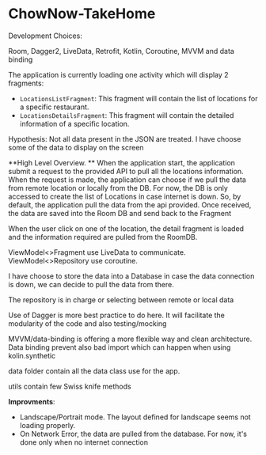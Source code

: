 # ChowNow-TakeHome

Development Choices:

Room, Dagger2, LiveData, Retrofit, Kotlin, Coroutine, MVVM and data binding

The application is currently loading one activity which will display 2 fragments:

- `LocationsListFragment`: This fragment will contain the list of locations for a specific restaurant.
- `LocationsDetailsFragment`: This fragment will contain the detailed information of a specific location.

Hypothesis: Not all data present in the JSON are treated. I have choose some of the data to display on the screen

**High Level Overview.
**
When the application start, the application submit a request to the provided API to pull all the locations information.
When the request is made, the application can choose if we pull the data from remote location or locally from the DB.
For now, the DB is only accessed to create the list of Locations in case internet is down.
So, by default, the application pull the data from the api provided. Once received, the data are saved into the Room DB and send back to the Fragment

When the user click on one of the location, the detail fragment is loaded and the information required are pulled from the RoomDB.

ViewModel<>Fragment use LiveData to communicate.
ViewModel<>Repository use coroutine.

I have choose to store the data into a Database in case the data connection is down, we can decide to pull the data from there.

The repository is in charge or selecting between remote or local data

Use of Dagger is more best practice to do here. It will facilitate the modularity of the code and also testing/mocking

MVVM/data-binding is offering a more flexible way and clean architecture. Data binding prevent also bad import which can happen when using kolin.synthetic

data folder contain all the data class use for the app.

utils contain few Swiss knife methods

**Improvments**:
- Landscape/Portrait mode. The layout defined for landscape seems not loading properly.
- On Network Error, the data are pulled from the database. For now, it's done only when no internet connection


